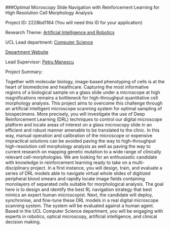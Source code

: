 ###Optimal Microscopy Slide Navigation with Reinforcement Learning for High Resolution Cell Morphology Analysis

Project ID: 2228bd1164
(You will need this ID for your application)

Research Theme: [Artificial Intelligence and Robotics](../themes/artificial-intelligence-and-robotics.md)

UCL Lead department: [Computer Science](../departments/computer-science.md)

[Department Website](https://www.ucl.ac.uk/computer-science)

Lead Supervisor: [Petru Manescu](https://iris.ucl.ac.uk/iris/browse/profile?upi=PMANE23)

Project Summary:

Together with molecular biology, image-based phenotyping of cells is at the heart of biomedicine and healthcare. Capturing the most informative regions of a biological sample on a glass slide under a microscope at high magnifications remains a bottleneck for high-throughput quantitative cell morphology analysis. This project aims to overcome this challenge through an artificial intelligent microscope scanning system for optimal sampling of biospecimens. More precisely, you will investigate the use of Deep Reinforcement Learning (DRL) techniques to control our digital microscope platform and locate areas of interest on a glass microscopy slide in an efficient and robust manner amenable to be translated to the clinic. In this way, manual operation and calibration of the microscope or expensive impractical solutions can be avoided paving the way to high-throughput high-resolution cell morphology analysis as well as paving the way to current research on mapping genetic mutation to a wide range of clinically relevant cell-morphologies. We are looking for an enthusiastic candidate with knowledge in reinforcement learning ready to take on a multi-disciplinary project. In a first instance, you will design, train, and evaluate a series of DRL models able to navigate virtual whole slides of digitized peripheral blood smears and rapidly locate image fields containing monolayers of separated cells suitable for morphological analysis. The goal here is to design and identify the best RL navigation strategy that best mimics an expert human microscopist. Next, the candidate will deploy, synchronise, and fine-tune these DRL models in a real digital microscope scanning system. The system will be evaluated against a human agent. Based in the UCL Computer Science department, you will be engaging with experts in robotics, optical microscopy, artificial intelligence, and clinical decision making.
